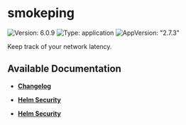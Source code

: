 # smokeping

![Version: 6.0.9](https://img.shields.io/badge/Version-6.0.9-informational?style=flat-square) ![Type: application](https://img.shields.io/badge/Type-application-informational?style=flat-square) ![AppVersion: "2.7.3"](https://img.shields.io/badge/AppVersion-"2.7.3"-informational?style=flat-square)

Keep track of your network latency.

## Available Documentation

- [**Changelog**](CHANGELOG)

- [**Helm Security**](container-security)

- [**Helm Security**](helm-security)

